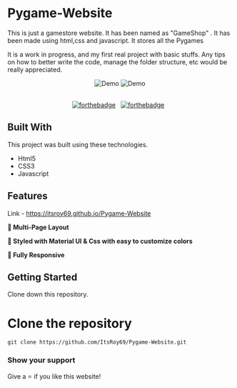 # Pygame-Website

This is just a gamestore website. It has been named as "GameShop" . It has been made using html,css and javascript. It stores all the Pygames

It is a work in progress, and my first real project with basic stuffs. Any tips on how to better write the code, manage the folder structure, etc would be really appreciated.


<div align="center">
  <img alt="Demo" src="https://user-images.githubusercontent.com/78967360/167302458-457ee743-7c9e-4bb5-9f5b-93ae6b81e1de.png" />
  <img alt="Demo" src="https://user-images.githubusercontent.com/78967360/167302465-faa7dcfd-bd5b-46cd-a275-587235d91d45.png" />

</div>

<br/>

<center>

[![forthebadge](https://forthebadge.com/images/badges/built-with-love.svg)](https://forthebadge.com) &nbsp;
[![forthebadge](https://forthebadge.com/images/badges/made-with-javascript.svg)](https://forthebadge.com) &nbsp;

</center>

## Built With

This project was built using these technologies.

- Html5
- CSS3
- Javascript

## Features

Link - https://itsroy69.github.io/Pygame-Website

**📖 Multi-Page Layout**

**🎨 Styled with Material UI & Css with easy to customize colors**

**📱 Fully Responsive**

## Getting Started

Clone down this repository. 
# Clone the repository
`git clone https://github.com/ItsRoy69/Pygame-Website.git`

### Show your support

Give a ⭐ if you like this website!
